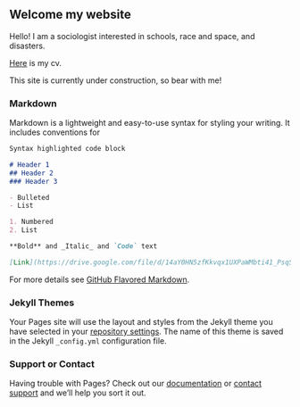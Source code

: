 ## Welcome my website

Hello! I am a sociologist interested in schools, race and space, and disasters. 

[Here](https://drive.google.com/file/d/14aY0HN5zfKkvqx1UXPaWMbti41_PsqSO/view?usp=sharing) is my cv. 

This site is currently under construction, so bear with me!


### Markdown

Markdown is a lightweight and easy-to-use syntax for styling your writing. It includes conventions for

```markdown
Syntax highlighted code block

# Header 1
## Header 2
### Header 3

- Bulleted
- List

1. Numbered
2. List

**Bold** and _Italic_ and `Code` text

[Link](https://drive.google.com/file/d/14aY0HN5zfKkvqx1UXPaWMbti41_PsqSO/view?usp=sharing) and ![Image](src)
```

For more details see [GitHub Flavored Markdown](https://guides.github.com/features/mastering-markdown/).

### Jekyll Themes

Your Pages site will use the layout and styles from the Jekyll theme you have selected in your [repository settings](https://github.com/tylermcdaniel/tylermcdaniel.github.io/settings/pages). The name of this theme is saved in the Jekyll `_config.yml` configuration file.

### Support or Contact

Having trouble with Pages? Check out our [documentation](https://docs.github.com/categories/github-pages-basics/) or [contact support](https://support.github.com/contact) and we’ll help you sort it out.
